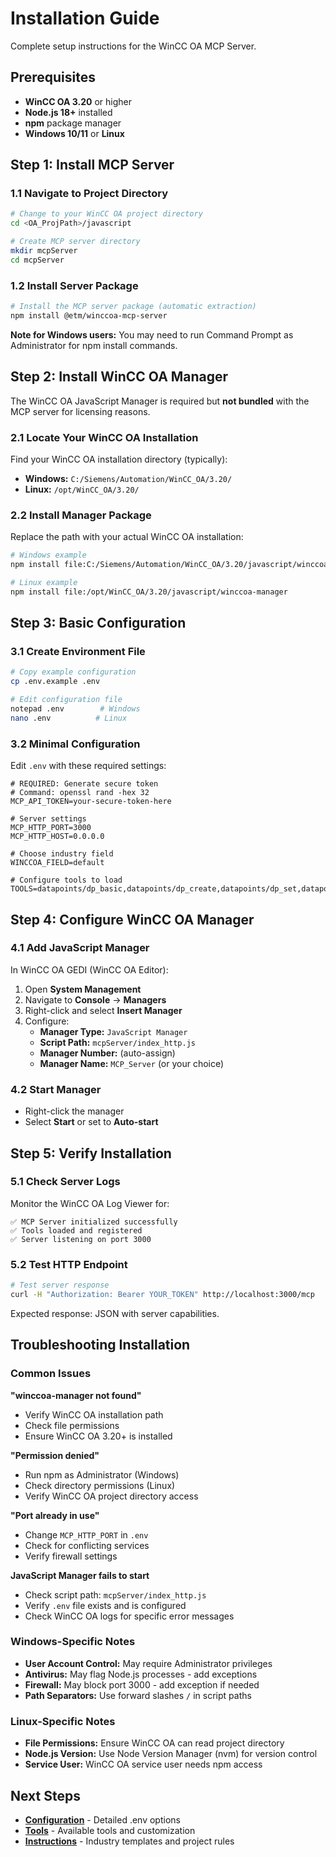 # Installation Guide

Complete setup instructions for the WinCC OA MCP Server.

## Prerequisites

- **WinCC OA 3.20** or higher
- **Node.js 18+** installed
- **npm** package manager
- **Windows 10/11** or **Linux**

## Step 1: Install MCP Server

### 1.1 Navigate to Project Directory

```bash
# Change to your WinCC OA project directory
cd <OA_ProjPath>/javascript

# Create MCP server directory
mkdir mcpServer
cd mcpServer
```

### 1.2 Install Server Package

```bash
# Install the MCP server package (automatic extraction)
npm install @etm/winccoa-mcp-server
```

**Note for Windows users:** You may need to run Command Prompt as Administrator for npm install commands.

## Step 2: Install WinCC OA Manager

The WinCC OA JavaScript Manager is required but **not bundled** with the MCP server for licensing reasons.

### 2.1 Locate Your WinCC OA Installation

Find your WinCC OA installation directory (typically):
- **Windows:** `C:/Siemens/Automation/WinCC_OA/3.20/`
- **Linux:** `/opt/WinCC_OA/3.20/`

### 2.2 Install Manager Package

Replace the path with your actual WinCC OA installation:

```bash
# Windows example
npm install file:C:/Siemens/Automation/WinCC_OA/3.20/javascript/winccoa-manager

# Linux example  
npm install file:/opt/WinCC_OA/3.20/javascript/winccoa-manager
```

## Step 3: Basic Configuration

### 3.1 Create Environment File

```bash
# Copy example configuration
cp .env.example .env

# Edit configuration file
notepad .env        # Windows
nano .env          # Linux
```

### 3.2 Minimal Configuration

Edit `.env` with these required settings:

```env
# REQUIRED: Generate secure token
# Command: openssl rand -hex 32
MCP_API_TOKEN=your-secure-token-here

# Server settings
MCP_HTTP_PORT=3000
MCP_HTTP_HOST=0.0.0.0

# Choose industry field
WINCCOA_FIELD=default

# Configure tools to load
TOOLS=datapoints/dp_basic,datapoints/dp_create,datapoints/dp_set,datapoints/dp_types
```

## Step 4: Configure WinCC OA Manager

### 4.1 Add JavaScript Manager

In WinCC OA GEDI (WinCC OA Editor):

1. Open **System Management**
2. Navigate to **Console** → **Managers**
3. Right-click and select **Insert Manager**
4. Configure:
   - **Manager Type:** `JavaScript Manager`
   - **Script Path:** `mcpServer/index_http.js`
   - **Manager Number:** (auto-assign)
   - **Manager Name:** `MCP_Server` (or your choice)

### 4.2 Start Manager

- Right-click the manager
- Select **Start** or set to **Auto-start**

## Step 5: Verify Installation

### 5.1 Check Server Logs

Monitor the WinCC OA Log Viewer for:
```
✅ MCP Server initialized successfully
✅ Tools loaded and registered
✅ Server listening on port 3000
```

### 5.2 Test HTTP Endpoint

```bash
# Test server response
curl -H "Authorization: Bearer YOUR_TOKEN" http://localhost:3000/mcp
```

Expected response: JSON with server capabilities.

## Troubleshooting Installation

### Common Issues

**"winccoa-manager not found"**
- Verify WinCC OA installation path
- Check file permissions
- Ensure WinCC OA 3.20+ is installed

**"Permission denied"**
- Run npm as Administrator (Windows)
- Check directory permissions (Linux)
- Verify WinCC OA project directory access

**"Port already in use"**
- Change `MCP_HTTP_PORT` in `.env`
- Check for conflicting services
- Verify firewall settings

**JavaScript Manager fails to start**
- Check script path: `mcpServer/index_http.js`
- Verify `.env` file exists and is configured
- Check WinCC OA logs for specific error messages

### Windows-Specific Notes

- **User Account Control:** May require Administrator privileges
- **Antivirus:** May flag Node.js processes - add exceptions
- **Firewall:** May block port 3000 - add exception if needed
- **Path Separators:** Use forward slashes `/` in script paths

### Linux-Specific Notes

- **File Permissions:** Ensure WinCC OA can read project directory
- **Node.js Version:** Use Node Version Manager (nvm) for version control
- **Service User:** WinCC OA service user needs npm access

## Next Steps

- **[Configuration](CONFIGURATION.md)** - Detailed .env options
- **[Tools](TOOLS.md)** - Available tools and customization
- **[Instructions](INSTRUCTIONS.md)** - Industry templates and project rules